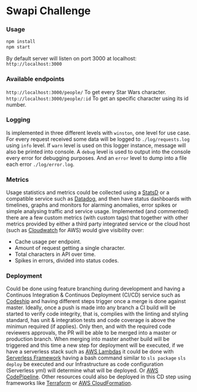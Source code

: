 # Swapi Challenge

### Usage
```sh
npm install
npm start
```
By default server will listen on port 3000 at localhost: `http://localhost:3000`

###  Available endpoints
```http://localhost:3000/people/``` To get every Star Wars character.
```http://localhost:3000/people/:id``` To get an specific character using its id number.

### Logging
Is implemented in three different levels with `winston`, one level for use case.
For every request received some data will be logged to `./log/requests.log` using `info` level. If `warn` level is used on this logger instance, message will also be printed into console.
A `debug` level is used to output into the console every error for debugging purposes.
And an `error` level to dump into a file each error `./log/error.log`.

### Metrics
Usage statistics and metrics could be collected using a [StatsD](https://github.com/statsd/statsd) or a compatible service such as [Datadog](https://www.datadoghq.com/), and then have status dashboards with timelines, graphs and monitors for alarming anomalies, error spikes or simple analysing traffic and service usage.
Implemented (and commented) there are a few custom metrics (with custom tags) that together with other metrics provided by either a third party integrated service or the cloud host (such as [Cloudwatch](https://aws.amazon.com/cloudwatch/) for AWS) would give visibility over:
- Cache usage per endpoint.
- Amount of request getting a single character.
- Total characters in API over time.
- Spikes in errors, divided into status codes.

### Deployment
Could be done using feature branching during development and having a Continuos Integration & Continuos Deployment (CI/CD) service such as [Codeship](https://codeship.com/) and having different steps trigger once a merge is done against master.
Ideally, once a push is made into any branch a CI build will be started to verify code integrity, that is, complies with the linting and styling standard, has unit & integration tests and code coverage is above the minimun required (if applies).
Only then, and with the required code reviewers approvals, the PR will be able to be merged into a master or production branch.
When merging into master another build will be triggered and this time a new step for deployment will be executed, if we have a serverless stack such as [AWS Lambdas](https://aws.amazon.com/lambda/) it could be done with [Serverless Framework](https://serverless.com/) having a bash command similar to `sls package` `sls deploy` be executed and our Infrastructure as code configuration (Serverless yml) will determine what will be deployed. Or [AWS CodePipeline](https://aws.amazon.com/codepipeline/).
Other resources could also be deployed in this CD step using frameworks like [Terraform](https://www.terraform.io/) or [AWS CloudFormation](https://aws.amazon.com/cloudformation/).
